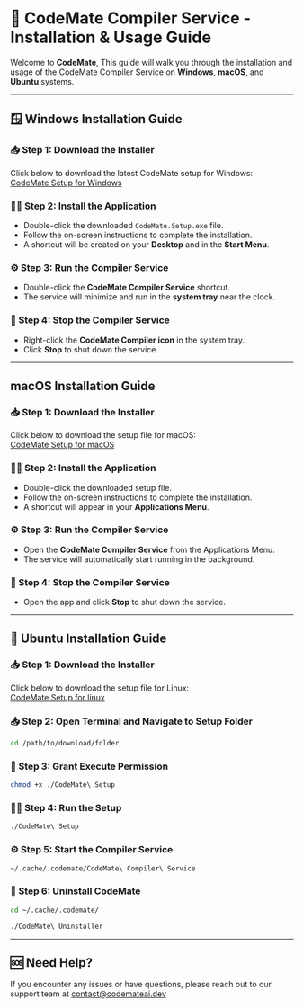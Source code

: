 # 🚀 CodeMate Compiler Service - Installation & Usage Guide

Welcome to **CodeMate**, This guide will walk you through the installation and usage of the CodeMate Compiler Service on **Windows**, **macOS**, and **Ubuntu** systems.

---

## 🪟 Windows Installation Guide

### 📥 Step 1: Download the Installer
Click below to download the latest CodeMate setup for Windows:  
[CodeMate Setup for Windows](https://github.com/CodeMate-AI/codemate-edu-release/releases/download/v2.1.1/CodeMate.Setup.exe)

### 🧑‍💻 Step 2: Install the Application
- Double-click the downloaded `CodeMate.Setup.exe` file.
- Follow the on-screen instructions to complete the installation.
- A shortcut will be created on your **Desktop** and in the **Start Menu**.

### ⚙️ Step 3: Run the Compiler Service
- Double-click the **CodeMate Compiler Service** shortcut.
- The service will minimize and run in the **system tray** near the clock.

### 🛑 Step 4: Stop the Compiler Service
- Right-click the **CodeMate Compiler icon** in the system tray.
- Click **Stop** to shut down the service.

---

##  macOS Installation Guide

### 📥 Step 1: Download the Installer
Click below to download the setup file for macOS:  
[CodeMate Setup for macOS](https://github.com/CodeMate-AI/codemate-edu-release/releases/download/v2.1.1/CodeMate.Setup.mac)

### 🧑‍💻 Step 2: Install the Application
- Double-click the downloaded setup file.
- Follow the on-screen instructions to complete the installation.
- A shortcut will appear in your **Applications Menu**.

### ⚙️ Step 3: Run the Compiler Service
- Open the **CodeMate Compiler Service** from the Applications Menu.
- The service will automatically start running in the background.

### 🛑 Step 4: Stop the Compiler Service
- Open the app and click **Stop** to shut down the service.

---

## 🐧 Ubuntu Installation Guide

### 📥 Step 1: Download the Installer
Click below to download the setup file for Linux:  
[CodeMate Setup for linux](https://github.com/CodeMate-AI/codemate-edu-release/releases/download/v2.1.1/CodeMate.Setup.linux.Setup)


### 📥 Step 2: Open Terminal and Navigate to Setup Folder
```bash
cd /path/to/download/folder
```

### 🔐 Step 3: Grant Execute Permission
```bash
chmod +x ./CodeMate\ Setup
```

### 🧑‍💻 Step 4: Run the Setup
```bash
./CodeMate\ Setup
```

### ⚙️ Step 5: Start the Compiler Service
```bash
~/.cache/.codemate/CodeMate\ Compiler\ Service
```

### 🛑 Step 6: Uninstall CodeMate
```bash
cd ~/.cache/.codemate/
```
```bash
./CodeMate\ Uninstaller
```

---

## 🆘 Need Help?

If you encounter any issues or have questions, please reach out to our support team at contact@codemateai.dev
